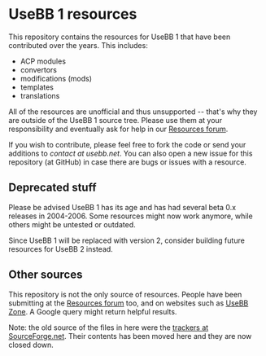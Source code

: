 UseBB 1 resources
=================

This repository contains the resources for UseBB 1 that have been contributed over the years. This includes:

* ACP modules
* convertors
* modifications (mods)
* templates
* translations

All of the resources are unofficial and thus unsupported -- that's why they are outside of the UseBB 1 source tree. Please use them at your responsibility and eventually ask for help in our [Resources forum](http://www.usebb.net/community/forum-10.html).

If you wish to contribute, please feel free to fork the code or send your additions to *contact at usebb.net*. You can also open a new issue for this repository (at GitHub) in case there are bugs or issues with a resource.

Deprecated stuff
----------------

Please be advised UseBB 1 has its age and has had several beta 0.x releases in 2004-2006. Some resources might now work anymore, while others might be untested or outdated.

Since UseBB 1 will be replaced with version 2, consider building future resources for UseBB 2 instead.

Other sources
-------------

This repository is not the only source of resources. People have been submitting at the [Resources forum](http://www.usebb.net/community/forum-10.html) too, and on websites such as [UseBB Zone](http://usebbzone.com/). A Google query might return helpful results.

Note: the old source of the files in here were the [trackers at SourceForge.net](http://sourceforge.net/tracker/?group_id=93103). Their contents has been moved here and they are now closed down.
